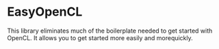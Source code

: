 # EasyOpenCL

This library eliminates much of the boilerplate needed to get started with OpenCL.
It allows you to get started more easily and morequickly.
